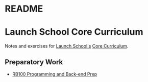 # README 

# Launch School Core Curriculum

Notes and exercises for [Launch School's][launch-school] [Core Curriculum][core-curriculum].

## Preparatory Work

- [RB100 Programming and Back-end Prep][rb100]





<!-- internal links -->

[rb100]: (/Programming_Back-end_Prep_Ruby/Introduction_to_Programming_with_Ruby/the_basics/exercises/basic_exercises.md)

<!-- external links -->

[core-curriculum]: https://launchschool.com/courses
[launch-school]: https://launchschool.com


